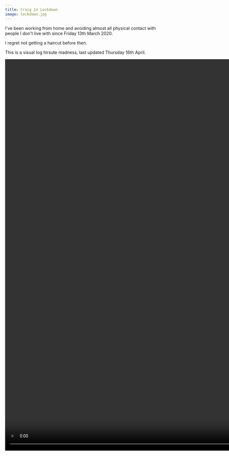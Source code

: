 ```yaml
---
title: Craig in Lockdown
image: lockdown.jpg
---
```


I've been working from home and avoiding almost all physical contact with people I don't live with since Friday 13th March 2020.

I regret not getting a haircut before then.

This is a visual log hirsute madness, last updated Thursday 16th April.

<p class="video-wrapper video-wrapper-3-4">
  <video width="960" height="1280" controls loop autoplay muted>
    <source src="lockdown.mp4" type="video/mp4">
  </video>
</p>
